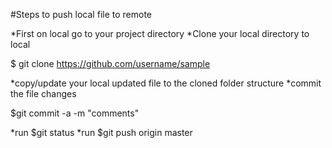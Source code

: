 #Steps to push local file to remote

*First on local go to your project directory
*Clone your local directory to local

$ git clone https://github.com/username/sample

*copy/update your local updated file to the cloned folder structure
*commit the file changes

$git commit -a -m "comments"

*run $git status
*run $git push origin master

